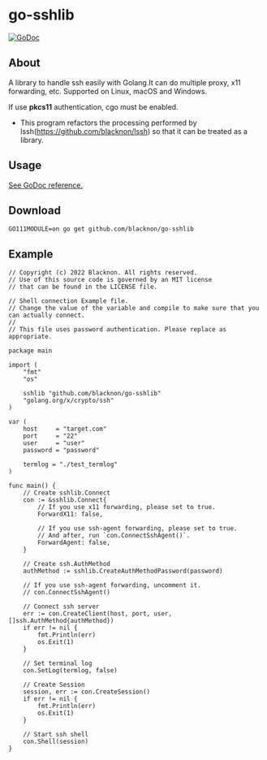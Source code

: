 go-sshlib
====

[![GoDoc](https://godoc.org/github.com/blacknon/go-sshlib?status.svg)](https://godoc.org/github.com/blacknon/go-sshlib)

## About

A library to handle ssh easily with Golang.It can do multiple proxy, x11 forwarding, etc.
Supported on Linux, macOS and Windows.

If use **pkcs11** authentication, cgo must be enabled.

* This program refactors the processing performed by lssh(https://github.com/blacknon/lssh) so that it can be treated as a library.

## Usage

[See GoDoc reference.](https://godoc.org/github.com/blacknon/go-sshlib)

## Download

    GO111MODULE=on go get github.com/blacknon/go-sshlib

## Example

    // Copyright (c) 2022 Blacknon. All rights reserved.
    // Use of this source code is governed by an MIT license
    // that can be found in the LICENSE file.

    // Shell connection Example file.
    // Change the value of the variable and compile to make sure that you can actually connect.
    //
    // This file uses password authentication. Please replace as appropriate.

    package main

    import (
        "fmt"
        "os"

        sshlib "github.com/blacknon/go-sshlib"
        "golang.org/x/crypto/ssh"
    )

    var (
        host     = "target.com"
        port     = "22"
        user     = "user"
        password = "password"

        termlog = "./test_termlog"
    )

    func main() {
        // Create sshlib.Connect
        con := &sshlib.Connect{
            // If you use x11 forwarding, please set to true.
            ForwardX11: false,

            // If you use ssh-agent forwarding, please set to true.
            // And after, run `con.ConnectSshAgent()`.
            ForwardAgent: false,
        }

        // Create ssh.AuthMethod
        authMethod := sshlib.CreateAuthMethodPassword(password)

        // If you use ssh-agent forwarding, uncomment it.
        // con.ConnectSshAgent()

        // Connect ssh server
        err := con.CreateClient(host, port, user, []ssh.AuthMethod{authMethod})
        if err != nil {
            fmt.Println(err)
            os.Exit(1)
        }

        // Set terminal log
        con.SetLog(termlog, false)

        // Create Session
        session, err := con.CreateSession()
        if err != nil {
            fmt.Println(err)
            os.Exit(1)
        }

        // Start ssh shell
        con.Shell(session)
    }
